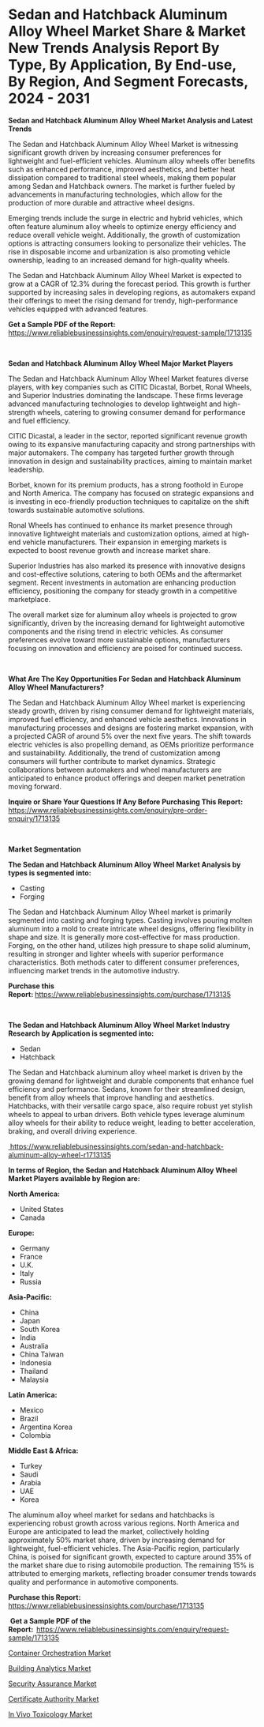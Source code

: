 <p><h1>Sedan and Hatchback Aluminum Alloy Wheel Market Share & Market New Trends Analysis Report By Type, By Application, By End-use, By Region, And Segment Forecasts, 2024 - 2031</h1></p><p><strong>Sedan and Hatchback Aluminum Alloy Wheel Market Analysis and Latest Trends</strong></p>
<p><p>The Sedan and Hatchback Aluminum Alloy Wheel Market is witnessing significant growth driven by increasing consumer preferences for lightweight and fuel-efficient vehicles. Aluminum alloy wheels offer benefits such as enhanced performance, improved aesthetics, and better heat dissipation compared to traditional steel wheels, making them popular among Sedan and Hatchback owners. The market is further fueled by advancements in manufacturing technologies, which allow for the production of more durable and attractive wheel designs.</p><p>Emerging trends include the surge in electric and hybrid vehicles, which often feature aluminum alloy wheels to optimize energy efficiency and reduce overall vehicle weight. Additionally, the growth of customization options is attracting consumers looking to personalize their vehicles. The rise in disposable income and urbanization is also promoting vehicle ownership, leading to an increased demand for high-quality wheels.</p><p>The Sedan and Hatchback Aluminum Alloy Wheel Market is expected to grow at a CAGR of 12.3% during the forecast period. This growth is further supported by increasing sales in developing regions, as automakers expand their offerings to meet the rising demand for trendy, high-performance vehicles equipped with advanced features.</p></p>
<p><strong>Get a Sample PDF of the Report:&nbsp;</strong> <a href="https://www.reliablebusinessinsights.com/enquiry/request-sample/1713135?utm_campaign=1784&utm_medium=2&utm_source=Github&utm_content=ia&utm_term=22102024&utm_id=sedan-and-hatchback-aluminum-alloy-wheel">https://www.reliablebusinessinsights.com/enquiry/request-sample/1713135</a></p>
<p>&nbsp;</p>
<p><strong>Sedan and Hatchback Aluminum Alloy Wheel Major Market Players</strong></p>
<p><p>The Sedan and Hatchback Aluminum Alloy Wheel Market features diverse players, with key companies such as CITIC Dicastal, Borbet, Ronal Wheels, and Superior Industries dominating the landscape. These firms leverage advanced manufacturing technologies to develop lightweight and high-strength wheels, catering to growing consumer demand for performance and fuel efficiency.</p><p>CITIC Dicastal, a leader in the sector, reported significant revenue growth owing to its expansive manufacturing capacity and strong partnerships with major automakers. The company has targeted further growth through innovation in design and sustainability practices, aiming to maintain market leadership.</p><p>Borbet, known for its premium products, has a strong foothold in Europe and North America. The company has focused on strategic expansions and is investing in eco-friendly production techniques to capitalize on the shift towards sustainable automotive solutions.</p><p>Ronal Wheels has continued to enhance its market presence through innovative lightweight materials and customization options, aimed at high-end vehicle manufacturers. Their expansion in emerging markets is expected to boost revenue growth and increase market share.</p><p>Superior Industries has also marked its presence with innovative designs and cost-effective solutions, catering to both OEMs and the aftermarket segment. Recent investments in automation are enhancing production efficiency, positioning the company for steady growth in a competitive marketplace.</p><p>The overall market size for aluminum alloy wheels is projected to grow significantly, driven by the increasing demand for lightweight automotive components and the rising trend in electric vehicles. As consumer preferences evolve toward more sustainable options, manufacturers focusing on innovation and efficiency are poised for continued success.</p></p>
<p>&nbsp;</p>
<p><strong>What Are The Key Opportunities For Sedan and Hatchback Aluminum Alloy Wheel Manufacturers?</strong></p>
<p><p>The Sedan and Hatchback Aluminum Alloy Wheel market is experiencing steady growth, driven by rising consumer demand for lightweight materials, improved fuel efficiency, and enhanced vehicle aesthetics. Innovations in manufacturing processes and designs are fostering market expansion, with a projected CAGR of around 5% over the next five years. The shift towards electric vehicles is also propelling demand, as OEMs prioritize performance and sustainability. Additionally, the trend of customization among consumers will further contribute to market dynamics. Strategic collaborations between automakers and wheel manufacturers are anticipated to enhance product offerings and deepen market penetration moving forward.</p></p>
<p><strong>Inquire or Share Your Questions If Any Before Purchasing This Report:</strong> <a href="https://www.reliablebusinessinsights.com/enquiry/pre-order-enquiry/1713135?utm_campaign=1784&utm_medium=2&utm_source=Github&utm_content=ia&utm_term=22102024&utm_id=sedan-and-hatchback-aluminum-alloy-wheel">https://www.reliablebusinessinsights.com/enquiry/pre-order-enquiry/1713135</a></p>
<p>&nbsp;</p>
<p><strong>Market Segmentation</strong></p>
<p><strong>The Sedan and Hatchback Aluminum Alloy Wheel Market Analysis by types is segmented into:</strong></p>
<p><ul><li>Casting</li><li>Forging</li></ul></p>
<p><p>The Sedan and Hatchback Aluminum Alloy Wheel market is primarily segmented into casting and forging types. Casting involves pouring molten aluminum into a mold to create intricate wheel designs, offering flexibility in shape and size. It is generally more cost-effective for mass production. Forging, on the other hand, utilizes high pressure to shape solid aluminum, resulting in stronger and lighter wheels with superior performance characteristics. Both methods cater to different consumer preferences, influencing market trends in the automotive industry.</p></p>
<p><strong>Purchase this Report:&nbsp;</strong><a href="https://www.reliablebusinessinsights.com/purchase/1713135?utm_campaign=1784&utm_medium=2&utm_source=Github&utm_content=ia&utm_term=22102024&utm_id=sedan-and-hatchback-aluminum-alloy-wheel">https://www.reliablebusinessinsights.com/purchase/1713135</a></p>
<p>&nbsp;</p>
<p><strong>The Sedan and Hatchback Aluminum Alloy Wheel Market Industry Research by Application is segmented into:</strong></p>
<p><ul><li>Sedan</li><li>Hatchback</li></ul></p>
<p><p>The Sedan and Hatchback aluminum alloy wheel market is driven by the growing demand for lightweight and durable components that enhance fuel efficiency and performance. Sedans, known for their streamlined design, benefit from alloy wheels that improve handling and aesthetics. Hatchbacks, with their versatile cargo space, also require robust yet stylish wheels to appeal to urban drivers. Both vehicle types leverage aluminum alloy wheels for their ability to reduce weight, leading to better acceleration, braking, and overall driving experience.</p></p>
<p><a href="https://www.reliablebusinessinsights.com/sedan-and-hatchback-aluminum-alloy-wheel-r1713135?utm_campaign=1784&utm_medium=2&utm_source=Github&utm_content=ia&utm_term=22102024&utm_id=sedan-and-hatchback-aluminum-alloy-wheel">&nbsp;https://www.reliablebusinessinsights.com/sedan-and-hatchback-aluminum-alloy-wheel-r1713135</a></p>
<p><strong>In terms of Region, the Sedan and Hatchback Aluminum Alloy Wheel Market Players available by Region are:</strong></p>
<p>
    <p> <strong> North America: </strong>
        <ul>
            <li>United States</li>
            <li>Canada</li>
        </ul>
        </p> 
    <p> <strong> Europe: </strong>
        <ul>
            <li>Germany</li>
            <li>France</li>
            <li>U.K.</li>
            <li>Italy</li>
            <li>Russia</li>
        </ul>
        </p> 
    <p> <strong> Asia-Pacific: </strong>
        <ul>
            <li>China</li>
            <li>Japan</li>
            <li>South Korea</li>
            <li>India</li>
            <li>Australia</li>
            <li>China Taiwan</li>
            <li>Indonesia</li>
            <li>Thailand</li>
            <li>Malaysia</li>
        </ul>
        </p> 
    <p> <strong> Latin America: </strong>
        <ul>
            <li>Mexico</li>
            <li>Brazil</li>
            <li>Argentina Korea</li>
            <li>Colombia</li>
        </ul>
        </p> 
    <p> <strong> Middle East & Africa: </strong>
        <ul>
            <li>Turkey</li>
            <li>Saudi</li>
            <li>Arabia</li>
            <li>UAE</li>
            <li>Korea</li>
        </ul>
    </p>
    </p>
<p><p>The aluminum alloy wheel market for sedans and hatchbacks is experiencing robust growth across various regions. North America and Europe are anticipated to lead the market, collectively holding approximately 50% market share, driven by increasing demand for lightweight, fuel-efficient vehicles. The Asia-Pacific region, particularly China, is poised for significant growth, expected to capture around 35% of the market share due to rising automobile production. The remaining 15% is attributed to emerging markets, reflecting broader consumer trends towards quality and performance in automotive components.</p></p>
<p><strong>Purchase this Report: </strong><a href="https://www.reliablebusinessinsights.com/purchase/1713135?utm_campaign=1784&utm_medium=2&utm_source=Github&utm_content=ia&utm_term=22102024&utm_id=sedan-and-hatchback-aluminum-alloy-wheel">https://www.reliablebusinessinsights.com/purchase/1713135</a></p>
<p>&nbsp;<strong>Get a Sample PDF of the Report:&nbsp;&nbsp;</strong><a href="https://www.reliablebusinessinsights.com/enquiry/request-sample/1713135?utm_campaign=1784&utm_medium=2&utm_source=Github&utm_content=ia&utm_term=22102024&utm_id=sedan-and-hatchback-aluminum-alloy-wheel">https://www.reliablebusinessinsights.com/enquiry/request-sample/1713135</a></p>
<p><strong></strong></p>
<p><p><a href="https://www.linkedin.com/pulse/global-container-orchestration-market-size-trends-analysis-gaidf?utm_campaign=1784&utm_medium=2&utm_source=Github&utm_content=ia&utm_term=22102024&utm_id=sedan-and-hatchback-aluminum-alloy-wheel">Container Orchestration Market</a></p><p><a href="https://www.linkedin.com/pulse/global-building-analytics-market-forecast-2024-2031-trends-hrycf?utm_campaign=1784&utm_medium=2&utm_source=Github&utm_content=ia&utm_term=22102024&utm_id=sedan-and-hatchback-aluminum-alloy-wheel">Building Analytics Market</a></p><p><a href="https://www.linkedin.com/pulse/global-security-assurance-market-size-trends-analysis-regional-khjof?utm_campaign=1784&utm_medium=2&utm_source=Github&utm_content=ia&utm_term=22102024&utm_id=sedan-and-hatchback-aluminum-alloy-wheel">Security Assurance Market</a></p><p><a href="https://www.linkedin.com/pulse/investment-opportunities-certificate-authority-sector-risk-5j2vf?utm_campaign=1784&utm_medium=2&utm_source=Github&utm_content=ia&utm_term=22102024&utm_id=sedan-and-hatchback-aluminum-alloy-wheel">Certificate Authority Market</a></p><p><a href="https://www.linkedin.com/pulse/investing-vivo-toxicology-market-trends-leading-products-regional-feglf?utm_campaign=1784&utm_medium=2&utm_source=Github&utm_content=ia&utm_term=22102024&utm_id=sedan-and-hatchback-aluminum-alloy-wheel">In Vivo Toxicology Market</a></p></p>